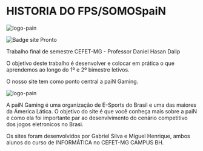 # HISTORIA DO FPS/SOMOSpaiN
![logo-pain](https://user-images.githubusercontent.com/98663502/179396523-fde1cb3f-33eb-4de3-a414-f3000ce13aa1.png)

![Badge site Pronto](http://img.shields.io/static/v1?label=STATUS&message=SITE%20FINALIZADO&color=GREEN&style=for-the-badge)

Trabalho final de semestre CEFET-MG - Professor Daniel Hasan Dalip

O objetivo deste trabalho é desenvolver e colocar em prática o que aprendemos ao longo do 1º e 2º bimestre letivos.

O nosso site tem como ponto central a paiN Gaming.

![logo-pain](https://user-images.githubusercontent.com/98663502/179396523-fde1cb3f-33eb-4de3-a414-f3000ce13aa1.png)

A paiN Gaming é uma organização de E-Sports do Brasil e uma das maiores da Ámerica Lática. O objetivo do site é que você conheça mais sobre a paiN e como ela foi importante par ao desenvlvimento do cenário competitivo dos jogos eletronicos no Brasi.

Os sites foram desenvolvidos por Gabriel Silva e Miguel Henrique, ambos alunos do curso de INFORMÁTICA no CEFET-MG CAMPUS BH.
